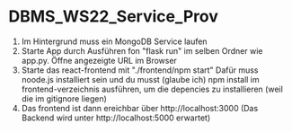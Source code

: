 # DBMS_WS22_Service_Prov

1. Im Hintergrund muss ein MongoDB Service laufen
2. Starte App durch Ausführen fon "flask run" im selben Ordner wie app.py. Öffne angezeigte URL im Browser
3. Starte das react-frontend mit "./frontend/npm start"
Dafür muss noode.js installiert sein 
und du musst (glaube ich) npm install im frontend-verzeichnis ausführen, um die depencies zu installieren (weil die im gitignore liegen)
4. Das frontend ist dann ereichbar über http://localhost:3000
(Das Backend wird unter http://localhost:5000 erwartet)

